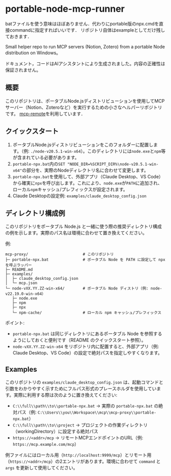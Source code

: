 # portable-node-mcp-runner

batファイルを使う意味はほぼありません．代わりにportable版のnpx.cmdを直接commandに指定すればいいです．
リポジトリ自体はexampleとしてだけ残しておきます．

Small helper repo to run MCP servers (Notion, Zotero) from a portable Node distribution on Windows。

ドキュメント，コードはAIアシスタントにより生成されました。内容の正確性は保証されません。

## 概要

このリポジトリは、ポータブルNode.jsディストリビューションを使用してMCPサーバー（Notion、Zoteroなど）を実行するための小さなヘルパーリポジトリです。
[mcp-remote](https://github.com/geelen/mcp-remote)を利用しています．

## クイックスタート

1. ポータブルNode.jsディストリビューションをこのフォルダーに配置します。（例: `./node-v20.5.1-win-x64`）。このディレクトリには`node.exe`と`npm`等が含まれている必要があります。
2. `portable-npx.bat`内の`SET "NODE_DIR=%SCRIPT_DIR%\node-v20.5.1-win-x64"`の部分を、実際のNodeディレクトリ名に合わせて変更します。
3. `portable-npx.bat`を使用して、外部アプリ（Claude Desktop、VS Code）から確実に`npx`を呼び出します。これにより、`node.exe`が`PATH`に追加され、ローカル`npm`キャッシュ/プレフィックスが設定されます。
4. Claude Desktopの設定例: `examples/claude_desktop_config.json`

## ディレクトリ構成例

このリポジトリをポータブル Node.js と一緒に使う際の推奨ディレクトリ構成の例を示します。実際のパス名は環境に合わせて置き換えてください。

例:

```text
mcp-proxy/                        # このリポジトリ
├─ portable-npx.bat               # ポータブル Node を PATH に設定して npx を呼ぶラッパー
├─ README.md
├─ examples/
│  ├─ claude_desktop_config.json
│  └─ mcp.json
└─ node-vXX.YY.ZZ-win-x64/        # ポータブル Node ディストリ（例: node-v22.19.0-win-x64）
   ├─ node.exe
   ├─ npm
   ├─ npx
   └─ npm-cache/                  # ローカル npm キャッシュ/プレフィックス
```

ポイント:

- `portable-npx.bat` は同じディレクトリにあるポータブル Node を参照するようにしておくと便利です（README のクイックスタート参照）。
- `node-vXX.YY.ZZ-win-x64` をリポジトリ内に配置すると、外部アプリ（例: Claude Desktop、VS Code）の設定で絶対パスを指定しやすくなります。

## Examples

このリポジトリの `examples/claude_desktop_config.json` は、起動コマンドと引数をわかりやすく示すためにフルパス形式のプレースホルダを使用しています。実際に利用する際は次のように置き換えてください:

- `C:\\full\\path\\to\\portable-npx.bat` → 実際の `portable-npx.bat` の絶対パス（例: `C:\\Users\\you\\Workspace\\mcp\\mcp-proxy\\portable-npx.bat`）
- `C:\\full\\path\\to\\project` → プロジェクトの作業ディレクトリ（workingDirectory）に設定する絶対パス
- `https://<addr>/mcp` → リモートMCPエンドポイントのURL（例: `https://mcp.example.com/mcp`）

例ファイルにはローカル用（`http://localhost:9999/mcp`）とリモート用（`https://<addr>/mcp`）の2エントリがあります。環境に合わせて `command` と `args` を更新して使用してください。
